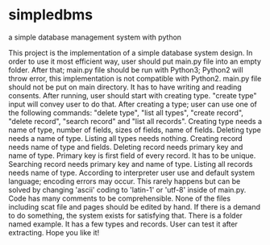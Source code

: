 # simpledbms
a simple database management system with python

This project is the implementation of a simple database system design.
In order to use it most efficient way, user should put main.py file into an empty folder. After that; main.py file should be run with Python3; Python2 will throw error, this implementation is not compatible with Python2. main.py file should not be put on main directory. It has to have writing and reading consents.
After running, user should start with creating type. "create type" input will convey user to do that. After creating a type; user can use one of the following commands: "delete type", "list all types", "create record", "delete record", "search record" and "list all records".
Creating type needs a name of type, number of fields, sizes of fields, name of fields.
Deleting type needs a name of type.
Listing all types needs nothing.
Creating record needs name of type and fields.
Deleting record needs primary key and name of type. Primary key is first field of every record. It has to be unique.
Searching record needs primary key and name of type.
Listing all records needs name of type.
According to interpreter user use and default system language; encoding errors may occur. This rarely happens but can be solved by changing 'ascii' coding to 'latin-1' or 'utf-8' inside of main.py.
Code has many comments to be comprehensible.
None of the files including scat file and pages should be edited by hand. If there is a demand to do something, the system exists for satisfying that.
There is a folder named example. It has a few types and records. User can test it after extracting.
Hope you like it!
